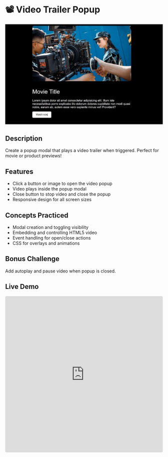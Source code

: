 # 📽️ Video Trailer Popup

![Video Trailer Popup Preview](../../assets/video-trailer.PNG)

## Description
Create a popup modal that plays a video trailer when triggered. Perfect for movie or product previews!

## Features
- Click a button or image to open the video popup
- Video plays inside the popup modal
- Close button to stop video and close the popup
- Responsive design for all screen sizes

## Concepts Practiced
- Modal creation and toggling visibility
- Embedding and controlling HTML5 video
- Event handling for open/close actions
- CSS for overlays and animations

## Bonus Challenge
Add autoplay and pause video when popup is closed.


## Live Demo
<div align="center">
  <iframe src="https://codesandbox.io/embed/zsvp9c?view=preview"
     style="width:100%; height: 500px; border:0; border-radius: 4px; overflow:hidden;"
     title="video popup"
     allow="accelerometer; ambient-light-sensor; camera; encrypted-media; geolocation; gyroscope; hid; microphone; midi; payment; usb; vr; xr-spatial-tracking"
     sandbox="allow-forms allow-modals allow-popups allow-presentation allow-same-origin allow-scripts"
   ></iframe>
</div>
